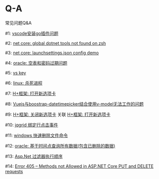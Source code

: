 # Q-A
常见问题Q&amp;A

#1: [vscode安装go插件问题](https://github.com/cnfanhua/Q-A/issues/1)

#2: [net core: global dotnet tools not found on zsh](https://github.com/cnfanhua/Q-A/issues/2)

#3: [net core: launchsettings.json config demo](https://github.com/cnfanhua/Q-A/issues/3)

#4: [oracle: 空表和密码过期问题](https://github.com/cnfanhua/Q-A/issues/4)

#5: [vs key](https://github.com/cnfanhua/Q-A/issues/5)

#6: [linux: 杀死进程](https://github.com/cnfanhua/Q-A/issues/6)

#7: [H+框架: 打开新选项卡](https://github.com/cnfanhua/Q-A/issues/7)

#8: [Vuejs与boostrap-datetimepicker结合使用v-model无法工作的问题](https://github.com/cnfanhua/Q-A/issues/8)

#9: [H+框架: 关闭新选项卡](https://github.com/cnfanhua/Q-A/issues/9)  关联 [H+框架: 打开新选项卡](https://github.com/cnfanhua/Q-A/issues/7)

#10: [jqgrid 绑定行点击事件](https://github.com/cnfanhua/Q-A/issues/10)

#11: [windows 快速删除文件命令](https://github.com/cnfanhua/Q-A/issues/11)

#12: [oracle: 基于时间点查询所有数据(包含已删除的数据)](https://github.com/cnfanhua/Q-A/issues/12)

#13: [Asp.Net 过滤器执行顺序](https://github.com/cnfanhua/Q-A/issues/13)

#14: [Error 405 – Methods not Allowed in ASP.NET Core PUT and DELETE requests](https://github.com/cnfanhua/Q-A/issues/14)
